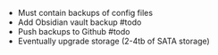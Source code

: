 - Must contain backups of config files
- Add Obsidian vault backup #todo
- Push backups to Github #todo 
- Eventually upgrade storage (2-4tb of SATA storage)